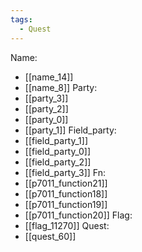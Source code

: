 ```yaml
---
tags:
  - Quest
---
```

Name:
- [[name_14]]
- [[name_8]]
Party:
- [[party_3]]
- [[party_2]]
- [[party_0]]
- [[party_1]]
Field_party:
- [[field_party_1]]
- [[field_party_0]]
- [[field_party_2]]
- [[field_party_3]]
Fn:
- [[p7011_function21]]
- [[p7011_function18]]
- [[p7011_function19]]
- [[p7011_function20]]
Flag:
- [[flag_11270]]
Quest:
- [[quest_60]]
